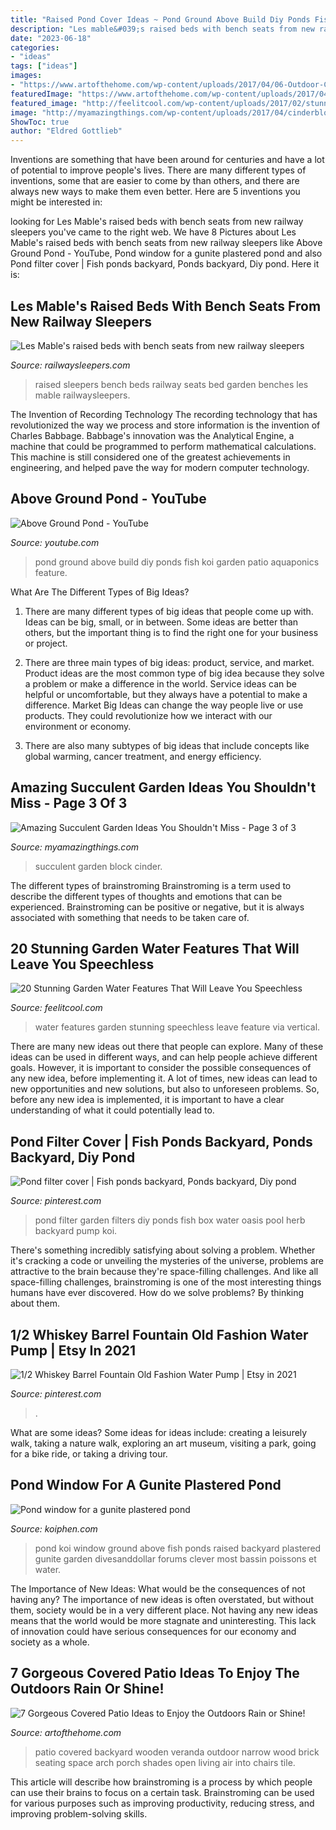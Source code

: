 ```yaml
---
title: "Raised Pond Cover Ideas ~ Pond Ground Above Build Diy Ponds Fish Koi Garden Patio Aquaponics Feature"
description: "Les mable&#039;s raised beds with bench seats from new railway sleepers"
date: "2023-06-18"
categories:
- "ideas"
tags: ["ideas"]
images:
- "https://www.artofthehome.com/wp-content/uploads/2017/04/06-Outdoor-Covered-Patio-Ideas.jpg"
featuredImage: "https://www.artofthehome.com/wp-content/uploads/2017/04/06-Outdoor-Covered-Patio-Ideas.jpg"
featured_image: "http://feelitcool.com/wp-content/uploads/2017/02/stunning-garden-water-features10.jpg"
image: "http://myamazingthings.com/wp-content/uploads/2017/04/cinderblock.jpg"
ShowToc: true
author: "Eldred Gottlieb"
---
```



Inventions are something that have been around for centuries and have a lot of potential to improve people's lives. There are many different types of inventions, some that are easier to come by than others, and there are always new ways to make them even better. Here are 5 inventions you might be interested in: 

	

		
looking for Les Mable&#039;s raised beds with bench seats from new railway sleepers you've came to the right web. We have 8 Pictures about Les Mable&#039;s raised beds with bench seats from new railway sleepers like Above Ground Pond - YouTube, Pond window for a gunite plastered pond and also Pond filter cover | Fish ponds backyard, Ponds backyard, Diy pond. Here it is:
		
    
## Les Mable&#039;s Raised Beds With Bench Seats From New Railway Sleepers

<img loading=lazy src="https://www.railwaysleepers.com/files/images/project/LesRailwaysleepers-Almostcomplete0_lg.jpg" onerror="this.onerror=null;this.src='https://tse3.mm.bing.net/th?id=OIP.nZO5ZcIxwaAsp1LZET1MwAHaFj&amp;pid=15.1';" alt="Les Mable&#039;s raised beds with bench seats from new railway sleepers">

_Source: railwaysleepers.com_

>raised sleepers bench beds railway seats bed garden benches les mable railwaysleepers. 

	

The Invention of Recording Technology
The recording technology that has revolutionized the way we process and store information is the invention of Charles Babbage. Babbage's innovation was the Analytical Engine, a machine that could be programmed to perform mathematical calculations. This machine is still considered one of the greatest achievements in engineering, and helped pave the way for modern computer technology.

    
## Above Ground Pond - YouTube

<img loading=lazy src="http://i.ytimg.com/vi/t7aHZ0Lj2sw/maxresdefault.jpg" onerror="this.onerror=null;this.src='https://tse3.mm.bing.net/th?id=OIP.PkyIPsosZ_ljEX-iYU9m1QHaEK&amp;pid=15.1';" alt="Above Ground Pond - YouTube">

_Source: youtube.com_

>pond ground above build diy ponds fish koi garden patio aquaponics feature. 

	

What Are The Different Types of Big Ideas?
1. There are many different types of big ideas that people come up with. Ideas can be big, small, or in between. Some ideas are better than others, but the important thing is to find the right one for your business or project.
2. There are three main types of big ideas: product, service, and market. Product ideas are the most common type of big idea because they solve a problem or make a difference in the world. Service ideas can be helpful or uncomfortable, but they always have a potential to make a difference. Market Big Ideas can change the way people live or use products. They could revolutionize how we interact with our environment or economy.

3. There are also many subtypes of big ideas that include concepts like global warming, cancer treatment, and energy efficiency.

    
## Amazing Succulent Garden Ideas You Shouldn&#039;t Miss - Page 3 Of 3

<img loading=lazy src="http://myamazingthings.com/wp-content/uploads/2017/04/cinderblock.jpg" onerror="this.onerror=null;this.src='https://tse1.mm.bing.net/th?id=OIP.mL1Iv9krHNb-cF3qbx9-cgHaGR&amp;pid=15.1';" alt="Amazing Succulent Garden Ideas You Shouldn&#039;t Miss - Page 3 of 3">

_Source: myamazingthings.com_

>succulent garden block cinder. 

	

The different types of brainstroming
Brainstroming is a term used to describe the different types of thoughts and emotions that can be experienced. Brainstroming can be positive or negative, but it is always associated with something that needs to be taken care of.

    
## 20 Stunning Garden Water Features That Will Leave You Speechless

<img loading=lazy src="http://feelitcool.com/wp-content/uploads/2017/02/stunning-garden-water-features10.jpg" onerror="this.onerror=null;this.src='https://tse3.mm.bing.net/th?id=OIP.QN6XDgnKIAA6mJ18IdDlLAHaJ4&amp;pid=15.1';" alt="20 Stunning Garden Water Features That Will Leave You Speechless">

_Source: feelitcool.com_

>water features garden stunning speechless leave feature via vertical. 

	

There are many new ideas out there that people can explore. Many of these ideas can be used in different ways, and can help people achieve different goals. However, it is important to consider the possible consequences of any new idea, before implementing it. A lot of times, new ideas can lead to new opportunities and new solutions, but also to unforeseen problems. So, before any new idea is implemented, it is important to have a clear understanding of what it could potentially lead to.

    
## Pond Filter Cover | Fish Ponds Backyard, Ponds Backyard, Diy Pond

<img loading=lazy src="https://i.pinimg.com/736x/e0/17/db/e017db80519e0061b259db2ae061eb7e--pond-filters-garden-oasis.jpg" onerror="this.onerror=null;this.src='https://tse4.mm.bing.net/th?id=OIP.lV84MULK79gcy3IA3GiVEAHaHa&amp;pid=15.1';" alt="Pond filter cover | Fish ponds backyard, Ponds backyard, Diy pond">

_Source: pinterest.com_

>pond filter garden filters diy ponds fish box water oasis pool herb backyard pump koi. 

	

There's something incredibly satisfying about solving a problem. Whether it's cracking a code or unveiling the mysteries of the universe, problems are attractive to the brain because they're space-filling challenges. And like all space-filling challenges, brainstroming is one of the most interesting things humans have ever discovered. How do we solve problems? By thinking about them.

    
## 1/2 Whiskey Barrel Fountain Old Fashion Water Pump | Etsy In 2021

<img loading=lazy src="https://i.pinimg.com/736x/0d/2d/e9/0d2de90167c6047d455e166fbee4fa0d.jpg" onerror="this.onerror=null;this.src='https://tse4.mm.bing.net/th?id=OIP.k8Jhv1TkU_RU0CTr-pKn3AHaLh&amp;pid=15.1';" alt="1/2 Whiskey Barrel Fountain Old Fashion Water Pump | Etsy in 2021">

_Source: pinterest.com_

>. 

	

What are some ideas?
Some ideas for ideas include: creating a leisurely walk, taking a nature walk, exploring an art museum, visiting a park, going for a bike ride, or taking a driving tour.

    
## Pond Window For A Gunite Plastered Pond

<img loading=lazy src="https://www.koiphen.com/forums/attachment.php?attachmentid=432458&amp;stc=1&amp;d=1330192395" onerror="this.onerror=null;this.src='https://tse1.mm.bing.net/th?id=OIP.PSehdcfiJMHk4LHfJlSDfAHaE8&amp;pid=15.1';" alt="Pond window for a gunite plastered pond">

_Source: koiphen.com_

>pond koi window ground above fish ponds raised backyard plastered gunite garden divesanddollar forums clever most bassin poissons et water. 

	

The Importance of New Ideas: What would be the consequences of not having any?
The importance of new ideas is often overstated, but without them, society would be in a very different place. Not having any new ideas means that the world would be more stagnate and uninteresting. This lack of innovation could have serious consequences for our economy and society as a whole.

    
## 7 Gorgeous Covered Patio Ideas To Enjoy The Outdoors Rain Or Shine!

<img loading=lazy src="https://www.artofthehome.com/wp-content/uploads/2017/04/06-Outdoor-Covered-Patio-Ideas.jpg" onerror="this.onerror=null;this.src='https://tse3.mm.bing.net/th?id=OIP.lZoUgN4n_aEOsupAxpUV2wHaE7&amp;pid=15.1';" alt="7 Gorgeous Covered Patio Ideas to Enjoy the Outdoors Rain or Shine!">

_Source: artofthehome.com_

>patio covered backyard wooden veranda outdoor narrow wood brick seating space arch porch shades open living air into chairs tile. 

	

This article will describe how brainstroming is a process by which people can use their brains to focus on a certain task. Brainstroming can be used for various purposes such as improving productivity, reducing stress, and improving problem-solving skills.

